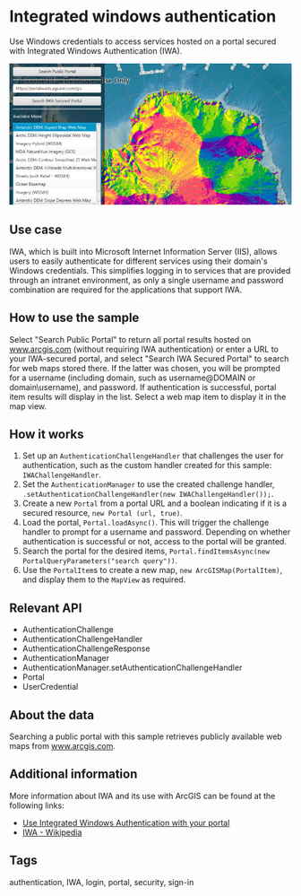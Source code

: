 # Integrated windows authentication

Use Windows credentials to access services hosted on a portal secured with Integrated Windows Authentication (IWA).

![](IntegratedWindowsAuthentication.png)

## Use case

IWA, which is built into Microsoft Internet Information Server (IIS), allows users to easily authenticate for different services using their domain's Windows credentials. This simplifies logging in to services that are provided through an intranet environment, as only a single username and password combination are required for the applications that support IWA.

## How to use the sample

Select "Search Public Portal" to return all portal results hosted on www.arcgis.com (without requiring IWA authentication) or enter a URL to your IWA-secured portal, and select "Search IWA Secured Portal" to search for web maps stored there. If the latter was chosen, you will be prompted for a username (including domain, such as username@DOMAIN or domain\username), and password. If authentication is successful, portal item results will display in the list. Select a web map item to display it in the map view.

## How it works

1.  Set up an `AuthenticationChallengeHandler` that challenges the user for authentication, such as the custom handler created for this sample: `IWAChallengeHandler`.
2.  Set the `AuthenticationManager` to use the created challenge handler, `.setAuthenticationChallengeHandler(new IWAChallengeHandler());`.
3.  Create a new `Portal` from a portal URL and a boolean indicating if it is a secured resource, `new Portal (url, true)`.
4.  Load the portal, `Portal.loadAsync()`. This will trigger the challenge handler to prompt for a username and password. Depending on whether authentication is successful or not, access to the portal will be granted.
5.  Search the portal for the desired items, `Portal.findItemsAsync(new PortalQueryParameters("search query"))`.
6.  Use the `PortalItem`s to create a new map, `new ArcGISMap(PortalItem)`, and display them to the `MapView` as required.

## Relevant API

*   AuthenticationChallenge
*   AuthenticationChallengeHandler
*   AuthenticationChallengeResponse
*   AuthenticationManager
*   AuthenticationManager.setAuthenticationChallengeHandler
*   Portal
*   UserCredential

## About the data

Searching a public portal with this sample retrieves publicly available web maps from www.arcgis.com.

## Additional information

More information about IWA and its use with ArcGIS can be found at the following links:

*   [Use Integrated Windows Authentication with your portal](http://enterprise.arcgis.com/en/portal/latest/administer/windows/use-integrated-windows-authentication-with-your-portal.htm)
*   [IWA - Wikipedia](https://en.wikipedia.org/wiki/Integrated_Windows_Authentication)

## Tags

authentication, IWA, login, portal, security, sign-in
